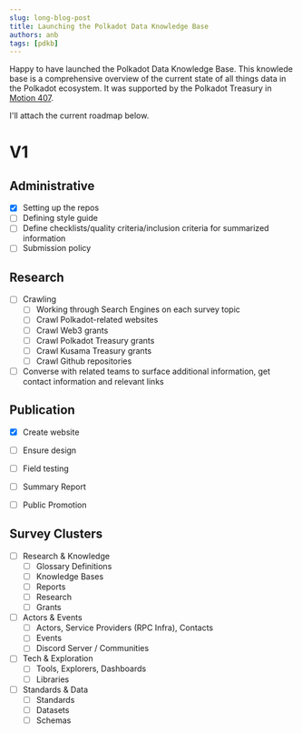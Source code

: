 ```yaml
---
slug: long-blog-post
title: Launching the Polkadot Data Knowledge Base
authors: anb
tags: [pdkb]
---
```


Happy to have launched the Polkadot Data Knowledge Base. This knowlede base is a comprehensive overview of the current state of all things data in the Polkadot ecosystem. It was supported by the Polkadot Treasury in [Motion 407](https://polkadot.polkassembly.io/motion/407).

I'll attach the current roadmap below.

# V1

## Administrative
- [x] Setting up the repos
- [ ] Defining style guide
- [ ] Define checklists/quality criteria/inclusion criteria for summarized information
- [ ] Submission policy

## Research
- [ ] Crawling
    - [ ] Working through Search Engines on each survey topic
    - [ ] Crawl Polkadot-related websites
    - [ ] Crawl Web3 grants
    - [ ] Crawl Polkadot Treasury grants
    - [ ] Crawl Kusama Treasury grants
    - [ ] Crawl Github repositories
- [ ] Converse with related teams to surface additional information, get contact information and relevant links

## Publication
- [x] Create website
- [ ] Ensure design
- [ ] Field testing
- [ ] Summary Report
- [ ] Public Promotion


## Survey Clusters

- [ ] Research & Knowledge
    - [ ] Glossary Definitions
    - [ ] Knowledge Bases
    - [ ] Reports
    - [ ] Research
    - [ ] Grants
- [ ] Actors & Events
    - [ ] Actors, Service Providers (RPC Infra), Contacts
    - [ ] Events
    - [ ] Discord Server / Communities
- [ ] Tech & Exploration
    - [ ] Tools, Explorers, Dashboards
    - [ ] Libraries
- [ ] Standards & Data
    - [ ] Standards
    - [ ] Datasets
    - [ ] Schemas